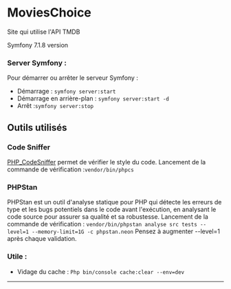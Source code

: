 # MoviesChoice

Site qui utilise l'API TMDB

Symfony 7.1.8 version

### Server Symfony :
Pour démarrer ou arrêter le serveur Symfony :
- Démarrage : `symfony server:start`
- Démarrage en arrière-plan : `symfony server:start -d` 
- Arrêt :`symfony server:stop`

## Outils utilisés
### Code Sniffer 
[PHP_CodeSniffer](https://github.com/PHPCSStandards/PHP_CodeSniffer/) permet de vérifier le style du code.
Lancement de la commande de vérification :```vendor/bin/phpcs```

### PHPStan
PHPStan est un outil d'analyse statique pour PHP qui détecte les erreurs de type et les bugs potentiels dans le code avant l'exécution, en analysant le code source pour assurer sa qualité et sa robustesse. Lancement de la commande de vérification :
```vendor/bin/phpstan analyse src tests --level=1 --memory-limit=1G -c phpstan.neon```
Pensez à augmenter --level=1 après chaque validation.

### Utile : 
- Vidage du cache : `Php bin/console cache:clear --env=dev`
---